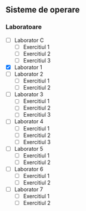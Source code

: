 ## Sisteme de operare

### Laboratoare
- [ ] Laborator C
    - [ ] Exercitiul 1
    - [ ] Exercitiul 2
    - [ ] Exercitiul 3
- [x] Laborator 1
- [ ] Laborator 2
    - [ ] Exercitiul 1
    - [ ] Exercitiul 2
- [ ] Laborator 3
    - [ ] Exercitiul 1
    - [ ] Exercitiul 2
    - [ ] Exercitiul 3
- [ ] Laborator 4
    - [ ] Exercitiul 1
    - [ ] Exercitiul 2
    - [ ] Exercitiul 3
- [ ] Laborator 5
    - [ ] Exercitiul 1
    - [ ] Exercitiul 2
- [ ] Laborator 6
    - [ ] Exercitiul 1
    - [ ] Exercitiul 2
- [ ] Laborator 7
    - [ ] Exercitiul 1
    - [ ] Exercitiul 2
